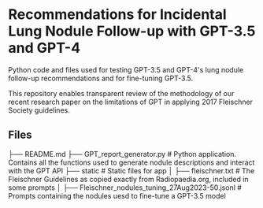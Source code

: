 # Recommendations for Incidental Lung Nodule Follow-up with GPT-3.5 and GPT-4  
Python code and files used for testing GPT-3.5 and GPT-4's lung nodule follow-up recommendations and for fine-tuning GPT-3.5.

This repository enables transparent review of the methodology of our recent research paper on the limitations of GPT in applying 2017 Fleischner Society guidelines. 

## Files
├── README.md
├── GPT_report_generator.py                              # Python application. Contains all the functions used to generate nodule descriptions and interact with the GPT API
├── static                                               # Static files for app
│   ├── fleischner.txt                                   # The Fleischner Guidelines as copied exactly from Radiopaedia.org, included in some prompts 
│   ├── Fleischner_nodules_tuning_27Aug2023-50.jsonl     # Prompts containing the nodules uesd to fine-tune a GPT-3.5 model
